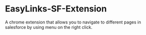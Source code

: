 # EasyLinks-SF-Extension
A chrome extension that allows you to navigate to different pages in salesforce by using menu on the right click.

